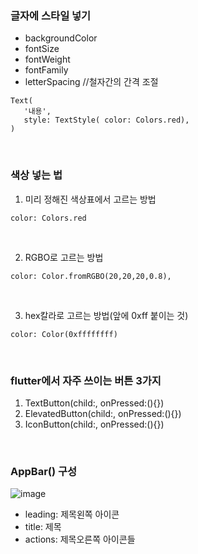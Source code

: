 ### 글자에 스타일 넣기
 - backgroundColor
 - fontSize
 - fontWeight
 - fontFamily
 - letterSpacing //철자간의 간격 조절
 ```
 Text(
    '내용',
    style: TextStyle( color: Colors.red),
 )
 ```
 <br>

 ### 색상 넣는 법
1) 미리 정해진 색상표에서 고르는 방법
```
color: Colors.red
```
<br>

2) RGBO로 고르는 방법
```
color: Color.fromRGBO(20,20,20,0.8),
```
<br>

3) hex칼라로 고르는 방법(앞에 0xff 붙이는 것)
```
color: Color(0xffffffff)
```
<br>

### flutter에서 자주 쓰이는 버튼 3가지
1. TextButton(child:, onPressed:(){})
2. ElevatedButton(child:, onPressed:(){})
3. IconButton(child:, onPressed:(){})
<br>

### AppBar() 구성
![image](https://user-images.githubusercontent.com/90611410/172292000-5ea2aca4-ab06-4190-882c-ea5d64a5ed7f.png)

- leading: 제목왼쪽 아이콘
- title: 제목
- actions: 제목오른쪽 아이콘들